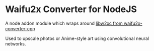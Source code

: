 # Waifu2x Converter for NodeJS

A node addon module which wraps around [libw2xc from waifu2x-converter-cpp](https://github.com/DeadSix27/waifu2x-converter-cpp)

Used to upscale photos or Anime-style art using convolutional neural networks.

